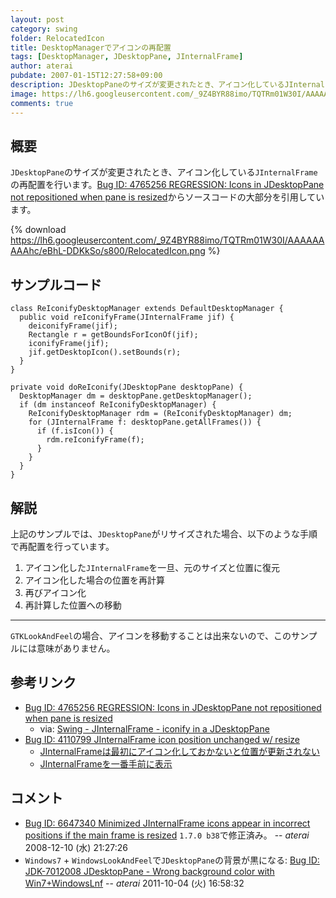 ```yaml
---
layout: post
category: swing
folder: RelocatedIcon
title: DesktopManagerでアイコンの再配置
tags: [DesktopManager, JDesktopPane, JInternalFrame]
author: aterai
pubdate: 2007-01-15T12:27:58+09:00
description: JDesktopPaneのサイズが変更されたとき、アイコン化しているJInternalFrameの再配置を行います。
image: https://lh6.googleusercontent.com/_9Z4BYR88imo/TQTRm01W30I/AAAAAAAAAhc/eBhL-DDKkSo/s800/RelocatedIcon.png
comments: true
---
```

## 概要
`JDesktopPane`のサイズが変更されたとき、アイコン化している`JInternalFrame`の再配置を行います。[Bug ID: 4765256 REGRESSION: Icons in JDesktopPane not repositioned when pane is resized](https://bugs.openjdk.java.net/browse/JDK-4765256)からソースコードの大部分を引用しています。

{% download https://lh6.googleusercontent.com/_9Z4BYR88imo/TQTRm01W30I/AAAAAAAAAhc/eBhL-DDKkSo/s800/RelocatedIcon.png %}

## サンプルコード
<pre class="prettyprint"><code>class ReIconifyDesktopManager extends DefaultDesktopManager {
  public void reIconifyFrame(JInternalFrame jif) {
    deiconifyFrame(jif);
    Rectangle r = getBoundsForIconOf(jif);
    iconifyFrame(jif);
    jif.getDesktopIcon().setBounds(r);
  }
}
</code></pre>
<pre class="prettyprint"><code>private void doReIconify(JDesktopPane desktopPane) {
  DesktopManager dm = desktopPane.getDesktopManager();
  if (dm instanceof ReIconifyDesktopManager) {
    ReIconifyDesktopManager rdm = (ReIconifyDesktopManager) dm;
    for (JInternalFrame f: desktopPane.getAllFrames()) {
      if (f.isIcon()) {
        rdm.reIconifyFrame(f);
      }
    }
  }
}
</code></pre>

## 解説
上記のサンプルでは、`JDesktopPane`がリサイズされた場合、以下のような手順で再配置を行っています。

1. アイコン化した`JInternalFrame`を一旦、元のサイズと位置に復元
1. アイコン化した場合の位置を再計算
1. 再びアイコン化
1. 再計算した位置への移動

- - - -
`GTKLookAndFeel`の場合、アイコンを移動することは出来ないので、このサンプルには意味がありません。

## 参考リンク
- [Bug ID: 4765256 REGRESSION: Icons in JDesktopPane not repositioned when pane is resized](https://bugs.openjdk.java.net/browse/JDK-4765256)
    - via: [Swing - JInternalFrame - iconify in a JDesktopPane](https://community.oracle.com/thread/1374482)
- [Bug ID: 4110799 JInternalFrame icon position unchanged w/ resize](https://bugs.openjdk.java.net/browse/JDK-4110799)
    - [JInternalFrameは最初にアイコン化しておかないと位置が更新されない](http://d.hatena.ne.jp/tori31001/20060901)
    - [JInternalFrameを一番手前に表示](https://ateraimemo.com/Swing/LayeredPane.html)

<!-- dummy comment line for breaking list -->

## コメント
- [Bug ID: 6647340 Minimized JInternalFrame icons appear in incorrect positions if the main frame is resized](https://bugs.openjdk.java.net/browse/JDK-6647340) `1.7.0 b38`で修正済み。 -- *aterai* 2008-12-10 (水) 21:27:26
- `Windows7` + `WindowsLookAndFeel`で`JDesktopPane`の背景が黒になる: [Bug ID: JDK-7012008 JDesktopPane - Wrong background color with Win7+WindowsLnf](https://bugs.openjdk.java.net/browse/JDK-7012008) -- *aterai* 2011-10-04 (火) 16:58:32

<!-- dummy comment line for breaking list -->
